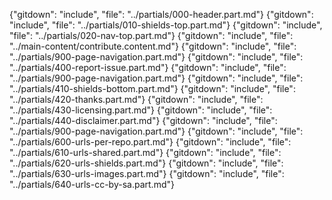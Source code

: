 {"gitdown": "include", "file": "../partials/000-header.part.md"}
{"gitdown": "include", "file": "../partials/010-shields-top.part.md"}
{"gitdown": "include", "file": "../partials/020-nav-top.part.md"}
{"gitdown": "include", "file": "../main-content/contribute.content.md"}
{"gitdown": "include", "file": "../partials/900-page-navigation.part.md"}
{"gitdown": "include", "file": "../partials/400-report-issue.part.md"}
{"gitdown": "include", "file": "../partials/900-page-navigation.part.md"}
{"gitdown": "include", "file": "../partials/410-shields-bottom.part.md"}
{"gitdown": "include", "file": "../partials/420-thanks.part.md"}
{"gitdown": "include", "file": "../partials/430-licensing.part.md"}
{"gitdown": "include", "file": "../partials/440-disclaimer.part.md"}
{"gitdown": "include", "file": "../partials/900-page-navigation.part.md"}
{"gitdown": "include", "file": "../partials/600-urls-per-repo.part.md"}
{"gitdown": "include", "file": "../partials/610-urls-shared.part.md"}
{"gitdown": "include", "file": "../partials/620-urls-shields.part.md"}
{"gitdown": "include", "file": "../partials/630-urls-images.part.md"}
{"gitdown": "include", "file": "../partials/640-urls-cc-by-sa.part.md"}
